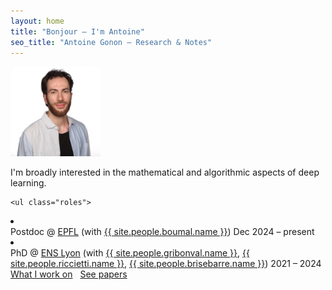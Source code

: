 ```yaml
---
layout: home
title: "Bonjour — I'm Antoine"
seo_title: "Antoine Gonon — Research & Notes"
---
```


<div class="hero-grid intro">
  <img class="avatar" src="/assets/img/me.jpg" alt="Antoine Gonon" width="144" height="144" loading="lazy" decoding="async">

  <div>
    <p>I'm broadly interested in the mathematical and algorithmic aspects of deep learning.</p>

    <ul class="roles">
  <li>
    <div class="role">
      <span>
        Postdoc @
        <a href="{{ site.links.epfl }}" target="_blank" rel="noopener">EPFL</a>
        (with
        <a href="{{ site.people.boumal.url }}" target="_blank" rel="noopener">{{ site.people.boumal.name }}</a>)
      </span>
      <span class="dates">Dec 2024 – present</span>
    </div>
  </li>
  <li>
    <div class="role">
      <span>
        PhD @
        <a href="{{ site.links.enslyon }}" target="_blank" rel="noopener">ENS Lyon</a>
        (with
        <a href="{{ site.people.gribonval.url }}" target="_blank" rel="noopener">{{ site.people.gribonval.name }}</a>,
        <a href="{{ site.people.riccietti.url }}" target="_blank" rel="noopener">{{ site.people.riccietti.name }}</a>,
        <a href="{{ site.people.brisebarre.url }}" target="_blank" rel="noopener">{{ site.people.brisebarre.name }}</a>)
      </span>
      <span class="dates">2021 – 2024</span>
    </div>
  </li>
</ul>



  <div class="cta-row">
  <a class="btn" href="/interests/">What I work on</a>
  <a class="btn ghost" href="/papers/" style="margin-left:8px;">See papers</a>
</div>


  </div>
</div>
